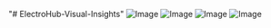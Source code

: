 "# ElectroHub-Visual-Insights" 
![Image](https://github.com/user-attachments/assets/9d71cfba-ccc5-4387-a666-87140c6fa6de)
![Image](https://github.com/user-attachments/assets/e8b4908d-bc42-45a1-bcc5-1b4037a4fc10)
![Image](https://github.com/user-attachments/assets/24aafbb9-d3e4-46b9-8959-f51dd7396de0)
![Image](https://github.com/user-attachments/assets/c1f9aab1-7db8-4b80-922b-10f427d7c21f)
